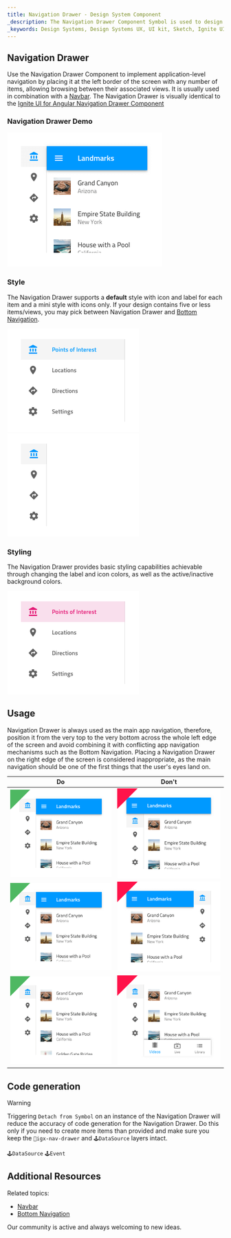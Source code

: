 ```yaml
---
title: Navigation Drawer - Design System Component
_description: The Navigation Drawer Component Symbol is used to design both simple and complex application-level navigations. 
_keywords: Design Systems, Design Systems UX, UI kit, Sketch, Ignite UI for Angular, Sketch to Angular, Sketch to Angular, Angular, Angular Design System, Export code from Sketch, Design Kits for Angular, Sketch HTML, Sketch to HTML, Sketch UI kits
---
```


## Navigation Drawer

Use the Navigation Drawer Component to implement application-level navigation by placing it at the left border of the screen with any number of items, allowing browsing between their associated views. It is usually used in combination with a [Navbar](navbar.md). The Navigation Drawer is visually identical to the [Ignite UI for Angular Navigation Drawer Component](https://www.infragistics.com/products/ignite-ui-angular/angular/components/navdrawer.html)

### Navigation Drawer Demo

<img class="responsive-img" src="../images/nav-drawer_demo.png" srcset="../images/nav-drawer_demo@2x.png 2x" />

### Style

The Navigation Drawer supports a **default** style with icon and label for each item and a mini style with icons only. If your design contains five or less items/views, you may pick between Navigation Drawer and [Bottom Navigation](bottom-nav.md).

<img class="responsive-img" src="../images/nav-drawer_default.png" srcset="../images/nav-drawer_default@2x.png 2x" />
<img class="responsive-img" src="../images/nav-drawer_mini.png" srcset="../images/nav-drawer_mini@2x.png 2x" />

### Styling

The Navigation Drawer provides basic styling capabilities achievable through changing the label and icon colors, as well as the active/inactive background colors.

<img class="responsive-img" src="../images/nav-drawer_styling.png" srcset="../images/nav-drawer_styling@2x.png 2x" />

## Usage

Navigation Drawer is always used as the main app navigation, therefore, position it from the very top to the very bottom across the whole left edge of the screen and avoid combining it with conflicting app navigation mechanisms such as the Bottom Navigation. Placing a Navigation Drawer on the right edge of the screen is considered inappropriate, as the main navigation should be one of the first things that the user's eyes land on.

| Do                                | Don't                               |
| --------------------------------- | ----------------------------------- |
| <img class="responsive-img" src="../images/nav-drawer_do1.png" srcset="../images/nav-drawer_do1@2x.png 2x" /> | <img class="responsive-img" src="../images/nav-drawer_dont1.png" srcset="../images/nav-drawer_dont1@2x.png 2x" /> |
| <img class="responsive-img" src="../images/nav-drawer_do2.png" srcset="../images/nav-drawer_do2@2x.png 2x" /> | <img class="responsive-img" src="../images/nav-drawer_dont2.png" srcset="../images/nav-drawer_dont2@2x.png 2x" /> |
| <img class="responsive-img" src="../images/nav-drawer_do3.png" srcset="../images/nav-drawer_do3@2x.png 2x" /> | <img class="responsive-img" src="../images/nav-drawer_dont3.png" srcset="../images/nav-drawer_dont3@2x.png 2x" /> |

## Code generation

> [!WARNING]
> Triggering `Detach from Symbol` on an instance of the Navigation Drawer will reduce the accuracy of code generation for the Navigation Drawer. Do this only if you need to create more items than provided and make sure you keep the `🚫igx-nav-drawer` and `🕹️DataSource` layers intact.

`🕹️DataSource`
`🕹️Event`

## Additional Resources

Related topics:

- [Navbar](navbar.md)
- [Bottom Navigation](bottom-nav.md)
  <div class="divider--half"></div>

Our community is active and always welcoming to new ideas.


